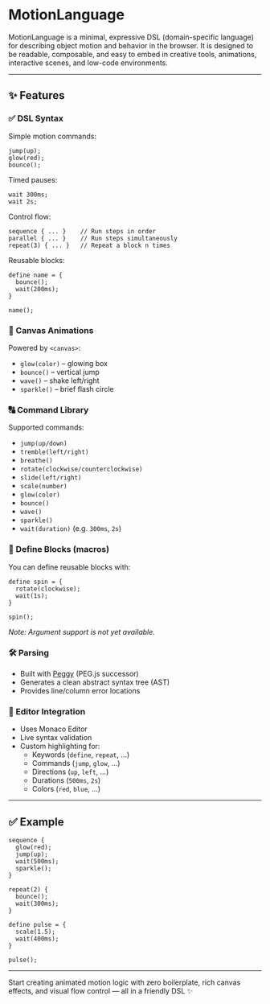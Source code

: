# MotionLanguage

MotionLanguage is a minimal, expressive DSL (domain-specific language) for describing object motion and behavior in the browser. It is designed to be readable, composable, and easy to embed in creative tools, animations, interactive scenes, and low-code environments.

---

## ✨ Features

### ✅ DSL Syntax
Simple motion commands:
```motion
jump(up);
glow(red);
bounce();
```

Timed pauses:
```motion
wait 300ms;
wait 2s;
```

Control flow:
```motion
sequence { ... }    // Run steps in order
parallel { ... }    // Run steps simultaneously
repeat(3) { ... }   // Repeat a block n times
```

Reusable blocks:
```motion
define name = {
  bounce();
  wait(200ms);
}

name();
```

### 🎨 Canvas Animations
Powered by `<canvas>`:
- `glow(color)` – glowing box
- `bounce()` – vertical jump
- `wave()` – shake left/right
- `sparkle()` – brief flash circle

### 🔠 Command Library
Supported commands:
- `jump(up/down)`
- `tremble(left/right)`
- `breathe()`
- `rotate(clockwise/counterclockwise)`
- `slide(left/right)`
- `scale(number)`
- `glow(color)`
- `bounce()`
- `wave()`
- `sparkle()`
- `wait(duration)` (e.g. `300ms`, `2s`)

### 🧠 Define Blocks (macros)
You can define reusable blocks with:
```motion
define spin = {
  rotate(clockwise);
  wait(1s);
}

spin();
```
_Note: Argument support is not yet available._

### 🛠 Parsing
- Built with [Peggy](https://peggyjs.org) (PEG.js successor)
- Generates a clean abstract syntax tree (AST)
- Provides line/column error locations

### 🧩 Editor Integration
- Uses Monaco Editor
- Live syntax validation
- Custom highlighting for:
  - Keywords (`define`, `repeat`, ...)
  - Commands (`jump`, `glow`, ...)
  - Directions (`up`, `left`, ...)
  - Durations (`500ms`, `2s`)
  - Colors (`red`, `blue`, ...)

---

## ✅ Example
```motion
sequence {
  glow(red);
  jump(up);
  wait(500ms);
  sparkle();
}

repeat(2) {
  bounce();
  wait(300ms);
}

define pulse = {
  scale(1.5);
  wait(400ms);
}

pulse();
```

---

Start creating animated motion logic with zero boilerplate, rich canvas effects, and visual flow control — all in a friendly DSL ✨
